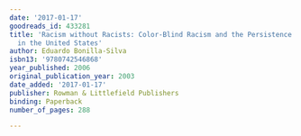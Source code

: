 ```yaml
---
date: '2017-01-17'
goodreads_id: 433281
title: 'Racism without Racists: Color-Blind Racism and the Persistence of Racial Inequality
  in the United States'
author: Eduardo Bonilla-Silva
isbn13: '9780742546868'
year_published: 2006
original_publication_year: 2003
date_added: '2017-01-17'
publisher: Rowman & Littlefield Publishers
binding: Paperback
number_of_pages: 288

---
```

